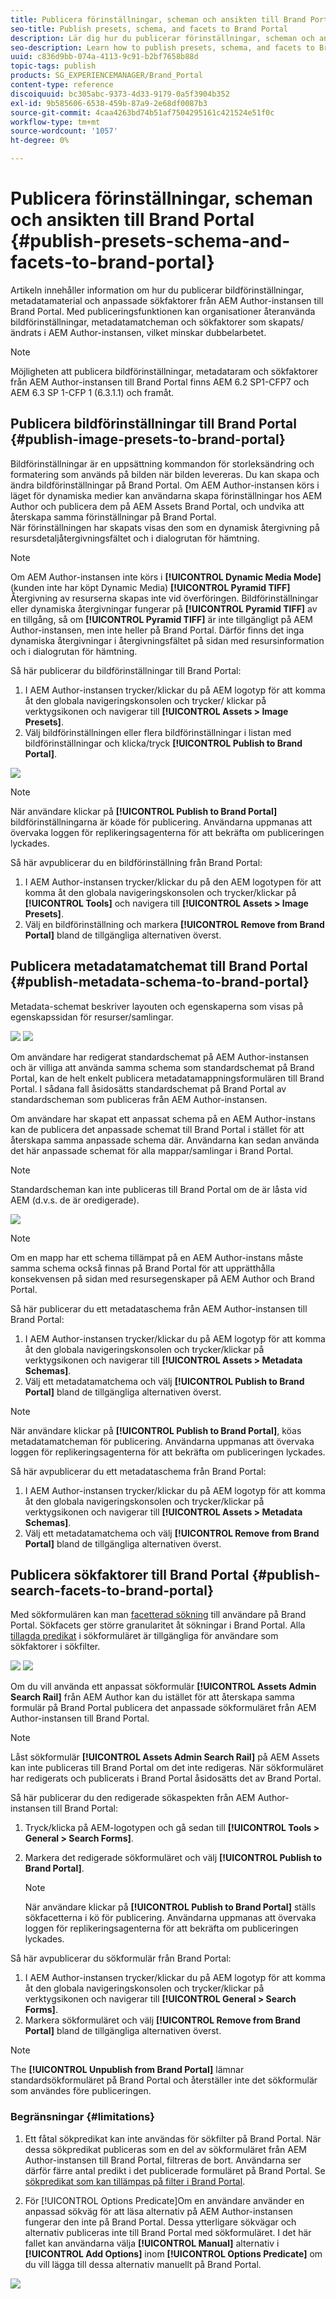 ```yaml
---
title: Publicera förinställningar, scheman och ansikten till Brand Portal
seo-title: Publish presets, schema, and facets to Brand Portal
description: Lär dig hur du publicerar förinställningar, scheman och ansikten till Brand Portal.
seo-description: Learn how to publish presets, schema, and facets to Brand Portal.
uuid: c836d9bb-074a-4113-9c91-b2bf7658b88d
topic-tags: publish
products: SG_EXPERIENCEMANAGER/Brand_Portal
content-type: reference
discoiquuid: bc305abc-9373-4d33-9179-0a5f3904b352
exl-id: 9b585606-6538-459b-87a9-2e68df0087b3
source-git-commit: 4caa4263bd74b51af7504295161c421524e51f0c
workflow-type: tm+mt
source-wordcount: '1057'
ht-degree: 0%

---
```


# Publicera förinställningar, scheman och ansikten till Brand Portal {#publish-presets-schema-and-facets-to-brand-portal}

Artikeln innehåller information om hur du publicerar bildförinställningar, metadatamaterial och anpassade sökfaktorer från AEM Author-instansen till Brand Portal. Med publiceringsfunktionen kan organisationer återanvända bildförinställningar, metadatamatcheman och sökfaktorer som skapats/ändrats i AEM Author-instansen, vilket minskar dubbelarbetet.

>[!NOTE]
>
>Möjligheten att publicera bildförinställningar, metadataram och sökfaktorer från AEM Author-instansen till Brand Portal finns AEM 6.2 SP1-CFP7 och AEM 6.3 SP 1-CFP 1 (6.3.1.1) och framåt.

## Publicera bildförinställningar till Brand Portal {#publish-image-presets-to-brand-portal}

Bildförinställningar är en uppsättning kommandon för storleksändring och formatering som används på bilden när bilden levereras. Du kan skapa och ändra bildförinställningar på Brand Portal. Om AEM Author-instansen körs i läget för dynamiska medier kan användarna skapa förinställningar hos AEM Author och publicera dem på AEM Assets Brand Portal, och undvika att återskapa samma förinställningar på Brand Portal.\
När förinställningen har skapats visas den som en dynamisk återgivning på resursdetaljåtergivningsfältet och i dialogrutan för hämtning.

>[!NOTE]
>
>Om AEM Author-instansen inte körs i **[!UICONTROL Dynamic Media Mode]** (kunden inte har köpt Dynamic Media) **[!UICONTROL Pyramid TIFF]**  Återgivning av resurserna skapas inte vid överföringen. Bildförinställningar eller dynamiska återgivningar fungerar på **[!UICONTROL Pyramid TIFF]** av en tillgång, så om **[!UICONTROL Pyramid TIFF]** är inte tillgängligt på AEM Author-instansen, men inte heller på Brand Portal. Därför finns det inga dynamiska återgivningar i återgivningsfältet på sidan med resursinformation och i dialogrutan för hämtning.

Så här publicerar du bildförinställningar till Brand Portal:

1. I AEM Author-instansen trycker/klickar du på AEM logotyp för att komma åt den globala navigeringskonsolen och trycker/ klickar på verktygsikonen och navigerar till **[!UICONTROL Assets > Image Presets]**.
1. Välj bildförinställningen eller flera bildförinställningar i listan med bildförinställningar och klicka/tryck **[!UICONTROL Publish to Brand Portal]**.

![](assets/publishpreset.png)

>[!NOTE]
>
>När användare klickar på **[!UICONTROL Publish to Brand Portal]** bildförinställningarna är köade för publicering. Användarna uppmanas att övervaka loggen för replikeringsagenterna för att bekräfta om publiceringen lyckades.

Så här avpublicerar du en bildförinställning från Brand Portal:

1. I AEM Author-instansen trycker/klickar du på den AEM logotypen för att komma åt den globala navigeringskonsolen och trycker/klickar på **[!UICONTROL Tools]** och navigera till **[!UICONTROL Assets > Image Presets]**.
1. Välj en bildförinställning och markera **[!UICONTROL Remove from Brand Portal]** bland de tillgängliga alternativen överst.

## Publicera metadatamatchemat till Brand Portal  {#publish-metadata-schema-to-brand-portal}

Metadata-schemat beskriver layouten och egenskaperna som visas på egenskapssidan för resurser/samlingar.

![](assets/metadata-schema-editor.png) ![](assets/asset-properties-1.png)

Om användare har redigerat standardschemat på AEM Author-instansen och är villiga att använda samma schema som standardschemat på Brand Portal, kan de helt enkelt publicera metadatamappningsformulären till Brand Portal. I sådana fall åsidosätts standardschemat på Brand Portal av standardscheman som publiceras från AEM Author-instansen.

Om användare har skapat ett anpassat schema på en AEM Author-instans kan de publicera det anpassade schemat till Brand Portal i stället för att återskapa samma anpassade schema där. Användarna kan sedan använda det här anpassade schemat för alla mappar/samlingar i Brand Portal.

>[!NOTE]
>
>Standardscheman kan inte publiceras till Brand Portal om de är låsta vid AEM (d.v.s. de är oredigerade).

![](assets/default-schema-form.png)

>[!NOTE]
>
>Om en mapp har ett schema tillämpat på en AEM Author-instans måste samma schema också finnas på Brand Portal för att upprätthålla konsekvensen på sidan med resursegenskaper på AEM Author och Brand Portal.

Så här publicerar du ett metadataschema från AEM Author-instansen till Brand Portal:

1. I AEM Author-instansen trycker/klickar du på AEM logotyp för att komma åt den globala navigeringskonsolen och trycker/klickar på verktygsikonen och navigerar till **[!UICONTROL Assets > Metadata Schemas]**.
1. Välj ett metadatamatchema och välj **[!UICONTROL Publish to Brand Portal]** bland de tillgängliga alternativen överst.

>[!NOTE]
>
>När användare klickar på **[!UICONTROL Publish to Brand Portal]**, köas metadatamatcheman för publicering. Användarna uppmanas att övervaka loggen för replikeringsagenterna för att bekräfta om publiceringen lyckades.

Så här avpublicerar du ett metadataschema från Brand Portal:

1. I AEM Author-instansen trycker/klickar du på AEM logotyp för att komma åt den globala navigeringskonsolen och trycker/klickar på verktygsikonen och navigerar till **[!UICONTROL Assets > Metadata Schemas]**.
1. Välj ett metadatamatchema och välj **[!UICONTROL Remove from Brand Portal]** bland de tillgängliga alternativen överst.

## Publicera sökfaktorer till Brand Portal {#publish-search-facets-to-brand-portal}

Med sökformulären kan man [facetterad sökning](../using/brand-portal-search-facets.md) till användare på Brand Portal. Sökfacets ger större granularitet åt sökningar i Brand Portal. Alla [tillagda predikat](https://experienceleague.adobe.com/docs/experience-manager-65/assets/administer/search-facets.html) i sökformuläret är tillgängliga för användare som sökfaktorer i sökfilter.

![](assets/property-predicate-removed.png)
![](assets/search-form.png)

Om du vill använda ett anpassat sökformulär **[!UICONTROL Assets Admin Search Rail]** från AEM Author kan du istället för att återskapa samma formulär på Brand Portal publicera det anpassade sökformuläret från AEM Author-instansen till Brand Portal.

>[!NOTE]
>
>Låst sökformulär **[!UICONTROL Assets Admin Search Rail]** på AEM Assets kan inte publiceras till Brand Portal om det inte redigeras. När sökformuläret har redigerats och publicerats i Brand Portal åsidosätts det av Brand Portal.

Så här publicerar du den redigerade sökaspekten från AEM Author-instansen till Brand Portal:

1. Tryck/klicka på AEM-logotypen och gå sedan till **[!UICONTROL Tools > General > Search Forms]**.
1. Markera det redigerade sökformuläret och välj **[!UICONTROL Publish to Brand Portal]**.

   >[!NOTE]
   >
   >När användare klickar på **[!UICONTROL Publish to Brand Portal]** ställs sökfacetterna i kö för publicering. Användarna uppmanas att övervaka loggen för replikeringsagenterna för att bekräfta om publiceringen lyckades.

Så här avpublicerar du sökformulär från Brand Portal:

1. I AEM Author-instansen trycker/klickar du på AEM logotyp för att komma åt den globala navigeringskonsolen och trycker/klickar på verktygsikonen och navigerar till **[!UICONTROL General > Search Forms]**.
1. Markera sökformuläret och välj **[!UICONTROL Remove from Brand Portal]** bland de tillgängliga alternativen överst.

>[!NOTE]
>
>The **[!UICONTROL Unpublish from Brand Portal]** lämnar standardsökformuläret på Brand Portal och återställer inte det sökformulär som användes före publiceringen.

### Begränsningar {#limitations}

1. Ett fåtal sökpredikat kan inte användas för sökfilter på Brand Portal. När dessa sökpredikat publiceras som en del av sökformuläret från AEM Author-instansen till Brand Portal, filtreras de bort. Användarna ser därför färre antal predikt i det publicerade formuläret på Brand Portal. Se [sökpredikat som kan tillämpas på filter i Brand Portal](../using/brand-portal-search-facets.md#list-of-search-predicates).

1. För [!UICONTROL Options Predicate]Om en användare använder en anpassad sökväg för att läsa alternativ på AEM Author-instansen fungerar den inte på Brand Portal. Dessa ytterligare sökvägar och alternativ publiceras inte till Brand Portal med sökformuläret. I det här fallet kan användarna välja **[!UICONTROL Manual]** alternativ i **[!UICONTROL Add Options]** inom **[!UICONTROL Options Predicate]** om du vill lägga till dessa alternativ manuellt på Brand Portal.

![](assets/options-predicate-manual.png)

